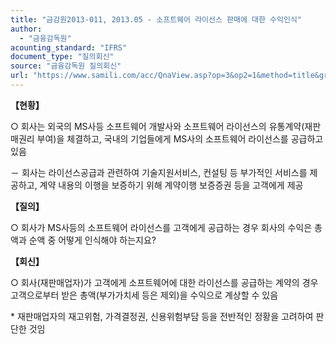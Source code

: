 ```yaml
---
title: "금감원2013-011, 2013.05 - 소프트웨어 라이선스 판매에 대한 수익인식"
author:
  - "금융감독원"
acounting_standard: "IFRS"
document_type: "질의회신"
source: "금융감독원 질의회신"
url: "https://www.samili.com/acc/QnaView.asp?op=3&op2=1&method=title&group=2122-15;1&orgcode=1&searchword=&page=7&code=%EA%B8%88%EA%B0%90%EC%9B%902013%2D011%3A20130531"
---
```

**【현황】**

○ 회사는 외국의 MS사등 소프트웨어 개발사와 소프트웨어 라이선스의 유통계약(재판매권리 부여)을 체결하고, 국내의 기업들에게 MS사의 소프트웨어 라이선스를 공급하고 있음

－ 회사는 라이선스공급과 관련하여 기술지원서비스, 컨설팅 등 부가적인 서비스를 제공하고, 계약 내용의 이행을 보증하기 위해 계약이행 보증증권 등을 고객에게 제공

  
**【질의】**

○ 회사가 MS사등의 소프트웨어 라이선스를 고객에게 공급하는 경우 회사의 수익은 총액과 순액 중 어떻게 인식해야 하는지요?

  
  

**【회신】**

○ 회사(재판매업자)가 고객에게 소프트웨어에 대한 라이선스를 공급하는 계약의 경우 고객으로부터 받은 총액(부가가치세 등은 제외)을 수익으로 계상할 수 있음

\* 재판매업자의 재고위험, 가격결정권, 신용위험부담 등을 전반적인 정황을 고려하여 판단한 것임

